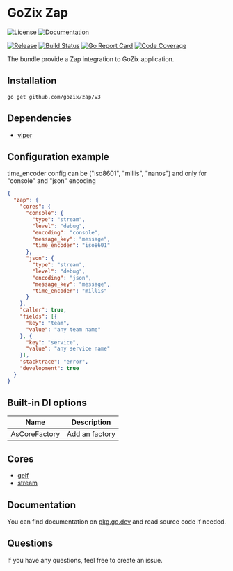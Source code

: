 # GoZix Zap

[documentation-img]: https://img.shields.io/badge/godoc-reference-blue.svg?color=24B898&style=for-the-badge&logo=go&logoColor=ffffff
[documentation-url]: https://pkg.go.dev/github.com/gozix/zap/v3
[license-img]: https://img.shields.io/github/license/gozix/zap.svg?style=for-the-badge
[license-url]: https://github.com/gozix/zap/blob/master/LICENSE
[release-img]: https://img.shields.io/github/tag/gozix/zap.svg?label=release&color=24B898&logo=github&style=for-the-badge
[release-url]: https://github.com/gozix/zap/releases/latest
[build-status-img]: https://img.shields.io/github/actions/workflow/status/gozix/zap/go.yml?logo=github&style=for-the-badge
[build-status-url]: https://github.com/gozix/zap/actions
[go-report-img]: https://img.shields.io/badge/go%20report-A%2B-green?style=for-the-badge
[go-report-url]: https://goreportcard.com/report/github.com/gozix/zap
[code-coverage-img]: https://img.shields.io/codecov/c/github/gozix/zap.svg?style=for-the-badge&logo=codecov
[code-coverage-url]: https://codecov.io/gh/gozix/zap

[![License][license-img]][license-url]
[![Documentation][documentation-img]][documentation-url]

[![Release][release-img]][release-url]
[![Build Status][build-status-img]][build-status-url]
[![Go Report Card][go-report-img]][go-report-url]
[![Code Coverage][code-coverage-img]][code-coverage-url]

The bundle provide a Zap integration to GoZix application.

## Installation

```shell
go get github.com/gozix/zap/v3
```

## Dependencies

* [viper](https://github.com/gozix/zap)

## Configuration example

time_encoder config can be ("iso8601", "millis", "nanos") and only for "console" and "json" encoding

```json
{
  "zap": {
    "cores": {
      "console": {
        "type": "stream",
        "level": "debug",
        "encoding": "console",
        "message_key": "message",
        "time_encoder": "iso8601"
      },
      "json": {
        "type": "stream",
        "level": "debug",
        "encoding": "json",
        "message_key": "message",
        "time_encoder": "millis"
      }
    },
    "caller": true,
    "fields": [{
      "key": "team",
      "value": "any team name"
    }, {
      "key": "service",
      "value": "any service name"
    }],
    "stacktrace": "error",
    "development": true
  }
}
```

## Built-in DI options

| Name          | Description     | 
|---------------| ----------------|
| AsCoreFactory | Add an factory  |

## Cores

- [gelf](https://github.com/gozix/zap-gelf)
- [stream](stream.go)

## Documentation

You can find documentation on [pkg.go.dev][documentation-url] and read source code if needed.

## Questions

If you have any questions, feel free to create an issue.
